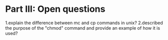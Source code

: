 # Part III: Open questions

1.explain the difference between mc and cp commands in unix?
2.described the purpose of the "chmod" command and provide an example of how it is used? 
